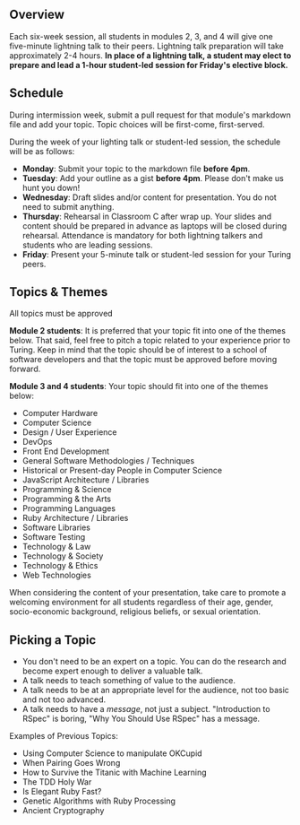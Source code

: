 ## Overview

Each six-week session, all students in modules 2, 3, and 4 will give one five-minute lightning talk to their peers. Lightning talk preparation will take approximately 2-4 hours. **In place of a lightning talk, a student may elect to prepare and lead a 1-hour student-led session for Friday's elective block.**

## Schedule

During intermission week, submit a pull request for that module's markdown file and add your topic. Topic choices will be first-come, first-served. 

During the week of your lighting talk or student-led session, the schedule will be as follows:

* **Monday**: Submit your topic to the markdown file  **before 4pm**. 
* **Tuesday**: Add your outline as a gist **before 4pm**. Please don't make us hunt you down!
* **Wednesday**: Draft slides and/or content for presentation. You do not need to submit anything.
* **Thursday**: Rehearsal in Classroom C after wrap up. Your slides and content should be prepared in advance as laptops will be closed during rehearsal. Attendance is mandatory for both lightning talkers and students who are leading sessions. 
* **Friday**: Present your 5-minute talk or student-led session for your Turing peers.  

## Topics & Themes

All topics must be approved 

**Module 2 students**: It is preferred that your topic fit into one of the themes below. That said, feel free to pitch a topic related to your experience prior to Turing. Keep in mind that the topic should be of interest to a school of software developers and that the topic must be approved before moving forward. 

**Module 3 and 4 students**: Your topic should fit into one of the themes below:

* Computer Hardware
* Computer Science
* Design / User Experience
* DevOps
* Front End Development
* General Software Methodologies / Techniques
* Historical or Present-day People in Computer Science
* JavaScript Architecture / Libraries
* Programming & Science
* Programming & the Arts
* Programming Languages
* Ruby Architecture / Libraries
* Software Libraries
* Software Testing
* Technology & Law
* Technology & Society
* Technology & Ethics
* Web Technologies

When considering the content of your presentation, take care to promote a welcoming environment for all students regardless of their age, gender, socio-economic background, religious beliefs, or sexual orientation. 

## Picking a Topic

* You don't need to be an expert on a topic. You can do the research and become expert enough to deliver a valuable talk.
* A talk needs to teach something of value to the audience.
* A talk needs to be at an appropriate level for the audience, not too basic and not too advanced.
* A talk needs to have a *message*, not just a subject. "Introduction to RSpec" is boring, "Why You Should Use RSpec" has a message.

Examples of Previous Topics: 

* Using Computer Science to manipulate OKCupid
* When Pairing Goes Wrong
* How to Survive the Titanic with Machine Learning
* The TDD Holy War
* Is Elegant Ruby Fast?
* Genetic Algorithms with Ruby Processing
* Ancient Cryptography
